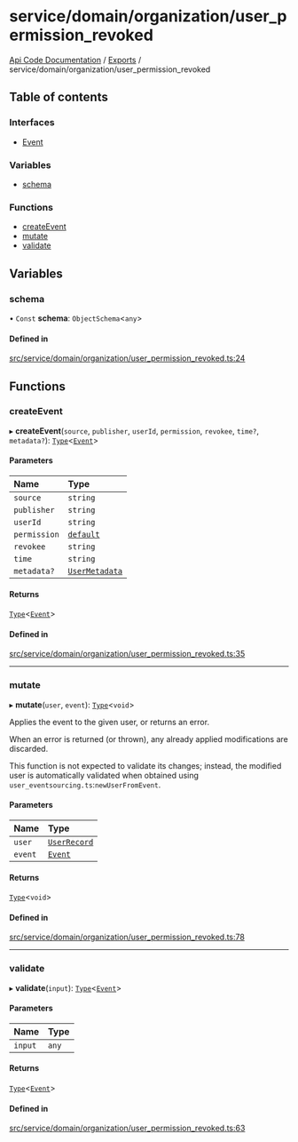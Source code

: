 # service/domain/organization/user\_permission\_revoked
 
[Api Code Documentation](../README.md) / [Exports](../modules.md) / service/domain/organization/user\_permission\_revoked

## Table of contents

### Interfaces

- [Event](../interfaces/service_domain_organization_user_permission_revoked.Event.md)

### Variables

- [schema](service_domain_organization_user_permission_revoked.md#schema)

### Functions

- [createEvent](service_domain_organization_user_permission_revoked.md#createevent)
- [mutate](service_domain_organization_user_permission_revoked.md#mutate)
- [validate](service_domain_organization_user_permission_revoked.md#validate)

## Variables

### schema

• `Const` **schema**: `ObjectSchema`\<`any`\>

#### Defined in

[src/service/domain/organization/user_permission_revoked.ts:24](https://github.com/openkfw/TruBudget/blob/3cf6626/api/src/service/domain/organization/user_permission_revoked.ts#L24)

## Functions

### createEvent

▸ **createEvent**(`source`, `publisher`, `userId`, `permission`, `revokee`, `time?`, `metadata?`): [`Type`](result.md#type)\<[`Event`](../interfaces/service_domain_organization_user_permission_revoked.Event.md)\>

#### Parameters

| Name | Type |
| :------ | :------ |
| `source` | `string` |
| `publisher` | `string` |
| `userId` | `string` |
| `permission` | [`default`](authz_intents.md#default) |
| `revokee` | `string` |
| `time` | `string` |
| `metadata?` | [`UserMetadata`](service_domain_metadata.md#usermetadata) |

#### Returns

[`Type`](result.md#type)\<[`Event`](../interfaces/service_domain_organization_user_permission_revoked.Event.md)\>

#### Defined in

[src/service/domain/organization/user_permission_revoked.ts:35](https://github.com/openkfw/TruBudget/blob/3cf6626/api/src/service/domain/organization/user_permission_revoked.ts#L35)

___

### mutate

▸ **mutate**(`user`, `event`): [`Type`](result.md#type)\<`void`\>

Applies the event to the given user, or returns an error.

When an error is returned (or thrown), any already applied modifications are
discarded.

This function is not expected to validate its changes; instead, the modified user
is automatically validated when obtained using
`user_eventsourcing.ts`:`newUserFromEvent`.

#### Parameters

| Name | Type |
| :------ | :------ |
| `user` | [`UserRecord`](../interfaces/service_domain_organization_user_record.UserRecord.md) |
| `event` | [`Event`](../interfaces/service_domain_organization_user_permission_revoked.Event.md) |

#### Returns

[`Type`](result.md#type)\<`void`\>

#### Defined in

[src/service/domain/organization/user_permission_revoked.ts:78](https://github.com/openkfw/TruBudget/blob/3cf6626/api/src/service/domain/organization/user_permission_revoked.ts#L78)

___

### validate

▸ **validate**(`input`): [`Type`](result.md#type)\<[`Event`](../interfaces/service_domain_organization_user_permission_revoked.Event.md)\>

#### Parameters

| Name | Type |
| :------ | :------ |
| `input` | `any` |

#### Returns

[`Type`](result.md#type)\<[`Event`](../interfaces/service_domain_organization_user_permission_revoked.Event.md)\>

#### Defined in

[src/service/domain/organization/user_permission_revoked.ts:63](https://github.com/openkfw/TruBudget/blob/3cf6626/api/src/service/domain/organization/user_permission_revoked.ts#L63)

